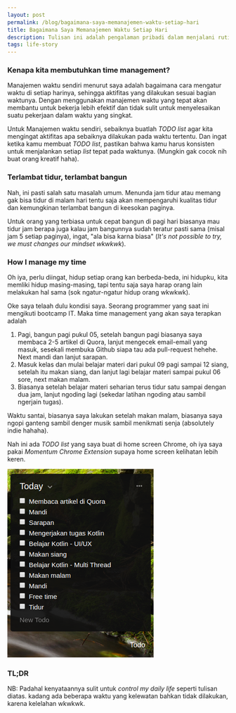 ```yaml
---
layout: post
permalink: /blog/bagaimana-saya-memanajemen-waktu-setiap-hari
title: Bagaimana Saya Memanajemen Waktu Setiap Hari
description: Tulisan ini adalah pengalaman pribadi dalam menjalani rutinitas
tags: life-story
---
```


### Kenapa kita membutuhkan time management?

Manajemen waktu sendiri menurut saya adalah bagaimana cara mengatur waktu di setiap harinya, sehingga aktifitas yang dilakukan sesuai bagian waktunya. Dengan menggunakan manajemen waktu yang tepat akan membantu untuk bekerja lebih efektif dan tidak sulit untuk menyelesaikan suatu pekerjaan dalam waktu yang singkat.

Untuk Manajemen waktu sendiri, sebaiknya buatlah *TODO list* agar kita mengingat aktifitas apa sebaiknya dilakukan pada waktu tertentu. Dan ingat ketika kamu membuat *TODO list*, pastikan bahwa kamu harus konsisten untuk menjalankan setiap *list* tepat pada waktunya. (Mungkin gak cocok nih buat orang kreatif haha).

### Terlambat tidur, terlambat bangun

Nah, ini pasti salah satu masalah umum. Menunda jam tidur atau memang gak bisa tidur di malam hari tentu saja akan mempengaruhi kualitas tidur dan kemungkinan terlambat bangun di keesokan paginya.

Untuk orang yang terbiasa untuk cepat bangun di pagi hari biasanya mau tidur jam berapa juga kalau jam bangunnya sudah teratur pasti sama (misal jam 5 setiap paginya), ingat, "ala bisa karna biasa" (*It's not possible to try, we must changes our mindset wkwkwk*).

### How I manage my time

Oh iya, perlu diingat, hidup setiap orang kan berbeda-beda, ini hidupku, kita memliki hidup masing-masing, tapi tentu saja saya harap orang lain melakukan hal sama (sok ngatur-ngatur hidup orang wkwkwk).

Oke saya telaah dulu kondisi saya. Seorang programmer yang saat ini mengikuti bootcamp IT. Maka time management yang akan saya terapkan adalah

1. Pagi, bangun pagi pukul 05, setelah bangun pagi biasanya saya membaca 2-5 artikel di Quora, lanjut mengecek email-email yang masuk, sesekali membuka Github siapa tau ada pull-request hehehe. Next mandi dan lanjut sarapan.
2. Masuk kelas dan mulai belajar materi dari pukul 09 pagi sampai 12 siang, setelah itu makan siang, dan lanjut lagi belajar materi sampai pukul 06 sore, next makan malam.
3. Biasanya setelah belajar materi seharian terus tidur satu sampai dengan dua jam, lanjut ngoding lagi (sekedar latihan ngoding atau sambil ngerjain tugas).

Waktu santai, biasanya saya lakukan setelah makan malam, biasanya saya ngopi ganteng sambil denger musik sambil menikmati senja (absolutely indie hahaha).

Nah ini ada *TODO list* yang saya buat di home screen Chrome, oh iya saya pakai *Momentum Chrome Extension* supaya home screen kelihatan lebih keren.

![TODO List](/media/2019-01-22/1-todo-list.png)

### TL;DR

NB: Padahal kenyataannya sulit untuk *control my daily life* seperti tulisan diatas. kadang ada beberapa waktu yang kelewatan bahkan tidak dilakukan, karena kelelahan wkwkwk.
